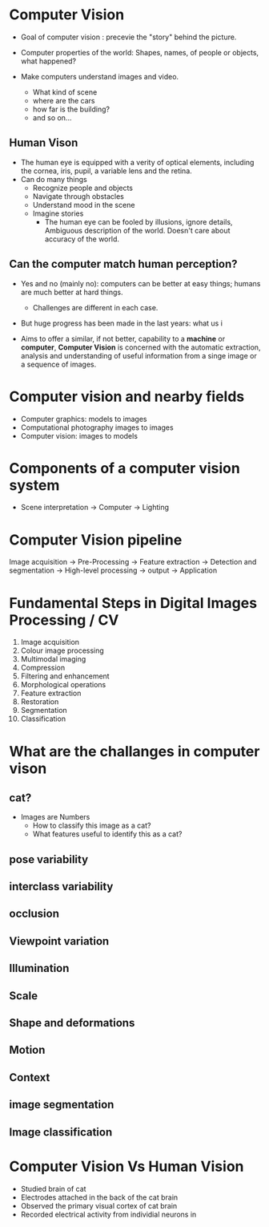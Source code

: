 
# Computer Vision 
- Goal of computer vision : precevie the "story" behind the picture.
- Computer properties of the world: Shapes, names, of people or objects, what happened?

- Make computers understand images and video. 
	- What kind of scene
	- where are the cars
	- how far is the building?
	- and so on...

## Human Vison
- The human eye is equipped with a verity of optical elements, including the cornea, iris, pupil, a variable lens and the retina.
- Can do many things
	- Recognize people and objects
	- Navigate through obstacles
	- Understand mood in the scene
	- Imagine stories 
		- The human eye can be fooled by illusions, ignore details, Ambiguous description of the world. Doesn't care about accuracy of the world.

## Can the computer match human perception?
- Yes and no (mainly no): computers can be better at easy things; humans are much better at hard things.
	- Challenges are different in each case.
- But huge progress has been made in the last years: what us i

- Aims to offer a similar, if not better, capability to a **machine** or **computer**, **Computer Vision** is concerned with the automatic extraction, analysis and understanding of useful information from a singe image or a sequence of images. 

# Computer vision and nearby fields 
- Computer graphics: models to images
- Computational photography images to images 
- Computer vision: images to models

# Components of a computer vision system 

- Scene interpretation -> Computer -> Lighting 


# Computer Vision pipeline 

Image acquisition -> Pre-Processing -> Feature extraction -> Detection and segmentation -> High-level processing -> output -> Application 

# Fundamental Steps in Digital Images Processing / CV

1. Image acquisition
2. Colour image processing
3. Multimodal imaging 
4. Compression
5. Filtering and enhancement
6. Morphological operations
7. Feature extraction
8. Restoration 
9. Segmentation 
10. Classification 


# What are the challanges in computer vison

## cat?
- Images are Numbers
	- How to classify this image as a cat?
	- What features useful to identify this as a cat?

## pose variability

## interclass variability

## occlusion 

## Viewpoint variation 

## Illumination

## Scale 

## Shape and deformations

## Motion 

## Context 

## image segmentation 

## Image classification 

# Computer Vision Vs Human Vision
- Studied brain of cat
- Electrodes attached in the back of the cat brain
- Observed the primary visual cortex of cat brain 
- Recorded electrical activity from individial neurons in




